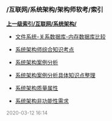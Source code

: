 ### /互联网/系统架构/架构师软考/索引


**[上一级索引/互联网/系统架构/](/互联网/系统架构/)**

- [文件系统-关系数据库-内存数据库比较](/互联网/系统架构/架构师软考/文件系统-关系数据库-内存数据库比较)

- [系统架构师综合知识考点](/互联网/系统架构/架构师软考/系统架构师综合知识考点)

- [系统架构案例分析](/互联网/系统架构/架构师软考/系统架构案例分析)

- [系统架构案例分析具体知识点整理](/互联网/系统架构/架构师软考/系统架构案例分析具体知识点整理)

- [系统架构质量属性](/互联网/系统架构/架构师软考/系统架构质量属性)

- [系统架构非功能性需求](/互联网/系统架构/架构师软考/系统架构非功能性需求)


<font size=2 color='grey'> 2020-03-12 16:14 </font>


